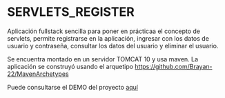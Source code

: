 # SERVLETS_REGISTER
Aplicación fullstack sencilla para poner en prácticaa el concepto de servlets, permite registrarse en la aplicación, ingresar con los datos de usuario y contraseña, consultar los datos del usuario y eliminar el usuario. 

Se encuentra montado en un servidor TOMCAT 10 y usa maven.
La aplicación se construyó usando el arquetipo https://github.com/Brayan-22/MavenArchetypes

Puede consultarse el DEMO del proyecto [aquí][1]

[1]:https://github.com/Dannyngve5/SERVLETS_REGISTER/blob/main/DEMO_APP.mp4
